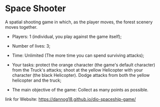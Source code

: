 # Space Shooter

A spatial shooting game in which, as the player moves, the forest scenery moves together. 

- Players: 1 (individual, you play against the game itself);

- Number of lives: 3;

- Time: Unlimited (The more time you can spend surviving attacks);

- Your tasks: protect the orange character (the game's default character) from the Truck's attacks; shoot at the yellow Helicopter with your character (the black Helicopter). Dodge attacks from both the yellow helicopter and the truck;

- The main objective of the game: Collect as many points as possible.

link for Website:  https://dannog18.github.io/dio-spaceship-game/
